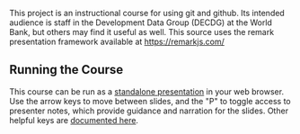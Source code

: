 
This project is an instructional course for using git and github. Its intended
audience is staff in the Development Data Group (DECDG) at the World Bank, but
others may find it useful as well. This source uses the remark presentation
framework available at <https://remarkjs.com/>

## Running the Course ##

This course can be run as a [standalone presentation][prez] in your web browser.
Use the arrow keys to move between slides, and the "P" to toggle access to 
presenter notes, which provide guidance and narration for the slides. Other helpful
keys are [documented here](https://github.com/gnab/remark/wiki/Keyboard-shortcuts).

[prez]: https://github.com/tgherzog/decdg-git-101
